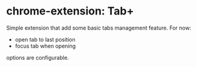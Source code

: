 chrome-extension: Tab+
=========================

Simple extension that add some basic tabs management feature.
For now: 
- open tab to last position
- focus tab when opening

options are configurable.
